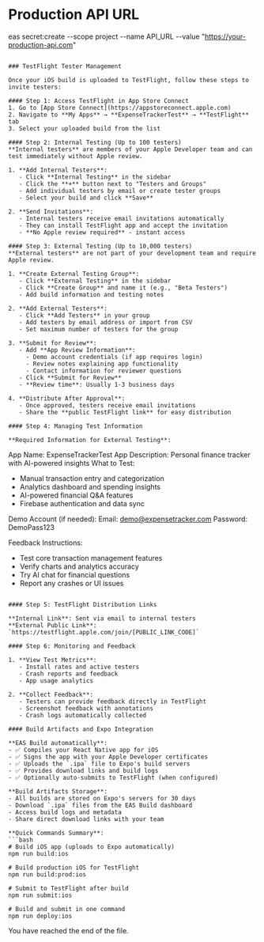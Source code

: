 # Production API URL
eas secret:create --scope project --name API_URL --value "https://your-production-api.com"
```

### TestFlight Tester Management

Once your iOS build is uploaded to TestFlight, follow these steps to invite testers:

#### Step 1: Access TestFlight in App Store Connect
1. Go to [App Store Connect](https://appstoreconnect.apple.com)
2. Navigate to **My Apps** → **ExpenseTrackerTest** → **TestFlight** tab
3. Select your uploaded build from the list

#### Step 2: Internal Testing (Up to 100 testers)
**Internal testers** are members of your Apple Developer team and can test immediately without Apple review.

1. **Add Internal Testers**:
   - Click **Internal Testing** in the sidebar
   - Click the **+** button next to "Testers and Groups"
   - Add individual testers by email or create tester groups
   - Select your build and click **Save**

2. **Send Invitations**:
   - Internal testers receive email invitations automatically
   - They can install TestFlight app and accept the invitation
   - **No Apple review required** - instant access

#### Step 3: External Testing (Up to 10,000 testers)
**External testers** are not part of your development team and require Apple review.

1. **Create External Testing Group**:
   - Click **External Testing** in the sidebar
   - Click **Create Group** and name it (e.g., "Beta Testers")
   - Add build information and testing notes

2. **Add External Testers**:
   - Click **Add Testers** in your group
   - Add testers by email address or import from CSV
   - Set maximum number of testers for the group

3. **Submit for Review**:
   - Add **App Review Information**:
     - Demo account credentials (if app requires login)
     - Review notes explaining app functionality
     - Contact information for reviewer questions
   - Click **Submit for Review**
   - **Review time**: Usually 1-3 business days

4. **Distribute After Approval**:
   - Once approved, testers receive email invitations
   - Share the **public TestFlight link** for easy distribution

#### Step 4: Managing Test Information

**Required Information for External Testing**:
```
App Name: ExpenseTrackerTest
App Description: Personal finance tracker with AI-powered insights
What to Test: 
- Manual transaction entry and categorization
- Analytics dashboard and spending insights  
- AI-powered financial Q&A features
- Firebase authentication and data sync

Demo Account (if needed):
Email: demo@expensetracker.com
Password: DemoPass123

Feedback Instructions:
- Test core transaction management features
- Verify charts and analytics accuracy
- Try AI chat for financial questions
- Report any crashes or UI issues
```

#### Step 5: TestFlight Distribution Links

**Internal Link**: Sent via email to internal testers
**External Public Link**: `https://testflight.apple.com/join/[PUBLIC_LINK_CODE]`

#### Step 6: Monitoring and Feedback

1. **View Test Metrics**:
   - Install rates and active testers
   - Crash reports and feedback
   - App usage analytics

2. **Collect Feedback**:
   - Testers can provide feedback directly in TestFlight
   - Screenshot feedback with annotations
   - Crash logs automatically collected

#### Build Artifacts and Expo Integration

**EAS Build automatically**:
- ✅ Compiles your React Native app for iOS
- ✅ Signs the app with your Apple Developer certificates
- ✅ Uploads the `.ipa` file to Expo's build servers
- ✅ Provides download links and build logs
- ✅ Optionally auto-submits to TestFlight (when configured)

**Build Artifacts Storage**:
- All builds are stored on Expo's servers for 30 days
- Download `.ipa` files from the EAS Build dashboard
- Access build logs and metadata
- Share direct download links with your team

**Quick Commands Summary**:
```bash
# Build iOS app (uploads to Expo automatically)
npm run build:ios

# Build production iOS for TestFlight
npm run build:prod:ios

# Submit to TestFlight after build
npm run submit:ios

# Build and submit in one command
npm run deploy:ios
```

You have reached the end of the file.
```
